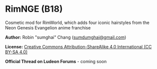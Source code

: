 # RimNGE (B18)
Cosmetic mod for RimWorld, which adds four iconic hairstyles from the Neon Genesis Evangelion anime franchise

**Author:** Robin "sumghai" Chang (sumdumghai@gmail.com)

**License:** [Creative Commons Attribution-ShareAlike 4.0 International (CC BY-SA 4.0)](http://www.creativecommons.org/licenses/by-sa/4.0/)

**Official Thread on Ludeon Forums** - coming soon
